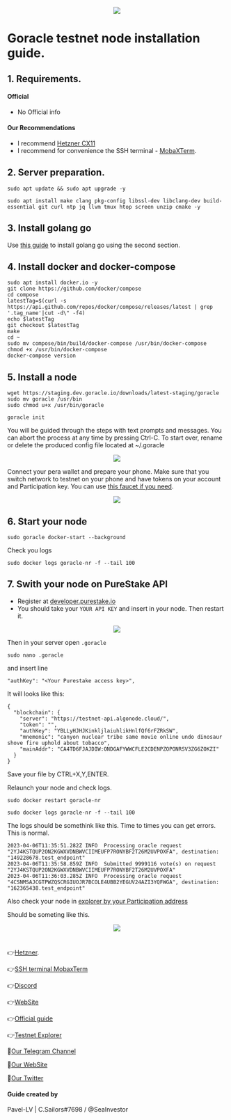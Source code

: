 <p align="center">
 <img src="https://i.postimg.cc/V6VkvYj9/photo-2023-03-28-13-34-31.jpg"/></a>
</p>

# Goracle testnet node installation guide.

## 1. Requirements.
#### Official 
- No Official info

#### Our Recommendations
- I recommend [Hetzner CX11](https://hetzner.cloud/?ref=NY9VHC3PPsL0)
- I recommend for convenience the SSH terminal - [MobaXTerm](https://mobaxterm.mobatek.net/download.html).

## 2. Server preparation.
```
sudo apt update && sudo apt upgrade -y
```
```
sudo apt install make clang pkg-config libssl-dev libclang-dev build-essential git curl ntp jq llvm tmux htop screen unzip cmake -y
```
## 3. Install golang go
Use [this guide](https://github.com/CryptoSailors/cryptosailors-tools/tree/main/Install%20Golang%20%22Go%22#2-if-you-installing-golang-go-on-clear-server-you-need-input-following-commands) to install golang go using the second section.

## 4. Install docker and docker-compose
```
sudo apt install docker.io -y
git clone https://github.com/docker/compose
cd compose
latestTag=$(curl -s https://api.github.com/repos/docker/compose/releases/latest | grep '.tag_name'|cut -d\" -f4)
echo $latestTag
git checkout $latestTag
make
cd ~
sudo mv compose/bin/build/docker-compose /usr/bin/docker-compose
chmod +x /usr/bin/docker-compose
docker-compose version
```
## 5. Install a node
```
wget https://staging.dev.goracle.io/downloads/latest-staging/goracle
sudo mv goracle /usr/bin
sudo chmod u+x /usr/bin/goracle
```
```
goracle init
```
You will be guided through the steps with text prompts and messages. You can abort the process at any time by pressing Ctrl-C. To start over, rename or delete the produced config file located at ~/.goracle

<p align="center">
 <img src="https://img1.teletype.in/files/00/50/00502481-5fac-4ba7-86eb-3feb511f6ddb.png"/></a>
</p>

Connect your pera wallet and prepare your phone. Make sure that you switch network to testnet on your phone and have tokens on your account and Participation key. You can use [this faucet if you need](https://bank.testnet.algorand.network/).

<p align="center">
 <img src="https://img4.teletype.in/files/f7/34/f734da10-8e2b-448a-a0db-c9b19aa2c370.png"/></a>
</p>

## 6. Start your node
```
sudo goracle docker-start --background
```
Check you logs
```
sudo docker logs goracle-nr -f --tail 100
```
## 7. Swith your node on PureStake API
- Register at [developer.purestake.io](https://developer.purestake.io/)
- You should take your `YOUR API KEY` and insert in your node. Then restart it.
<p align="center">
 <img src="https://i.postimg.cc/4dbqF4n2/Untitled.jpg"/></a>
</p>

Then in your server open `.goracle`

```
sudo nano .goracle
```
and insert line 
```
"authKey": "<Your Purestake access key>",
```
It will looks like this:
```
{
  "blockchain": {
    "server": "https://testnet-api.algonode.cloud/",
    "token": "",
    "authKey": "YBLLyHJHJKinkljlaiuhlikHnlfQf6rFZRkSW",
    "mnemonic": "canyon nuclear tribe same movie online undo dinosaur shove fire uphold about tobacco",
    "mainAddr": "CA4TD6FJAJDIW:ONDGAFYWWCFLE2CDENPZOPONRSV3ZG6ZOKZI"
  }
}
```
Save your file by CTRL+X,Y,ENTER.

Relaunch your node and check logs.
```
sudo docker restart goracle-nr
```
```
sudo docker logs goracle-nr -f --tail 100
```
The logs should be somethink like this. Time to times you can get errors. This is normal.
```
2023-04-06T11:35:51.282Z INFO  Processing oracle request "2YJ4KSTQUP2ON2KGWXVDNBWVCIIMEUFP7RONYBF2T26M2UVPOXFA", destination: "149228678.test_endpoint"
2023-04-06T11:35:58.859Z INFO  Submitted 9999116 vote(s) on request "2YJ4KSTQUP2ON2KGWXVDNBWVCIIMEUFP7RONYBF2T26M2UVPOXFA"
2023-04-06T11:36:03.285Z INFO  Processing oracle request "4CSNMSAJCGTPWZQSCRGIUOJR7BCOLE4UBB2YEGUV24AZI3YQFWGA", destination: "162365438.test_endpoint"
```
Also check your node in [explorer by your Participation address](https://testnet.algoexplorer.io/)

Should be someting like this.

<p align="center">
 <img src="https://i.postimg.cc/y8Lh1kbC/Untitled.jpg"/></a>
</p>

#

👉[Hetzner](https://hetzner.cloud/?ref=NY9VHC3PPsL0).

👉[SSH terminal MobaxTerm](https://mobaxterm.mobatek.net/download.html)

👉[Discord](https://discord.gg/ukzSEdhCzF)

👉[WebSite](https://www.goracle.io/)

👉[Official guide](https://docs.goracle.io/technical-documentation/)

👉[Testnet Explorer](https://testnet.algoexplorer.io/)

🔰[Our Telegram Channel](https://t.me/CryptoSailorsAnn)

🔰[Our WebSite](cryptosailors.tech)

🔰[Our Twitter](https://twitter.com/Crypto_Sailors)

#### Guide created by 

Pavel-LV | C.Sailors#7698 / @SeaInvestor
